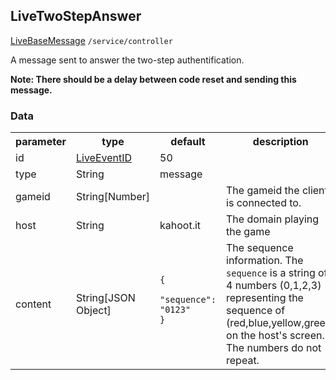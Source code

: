 ## LiveTwoStepAnswer
<span class="extends"><a href="#/enum/LiveBaseMessage">LiveBaseMessage</a></span>
<span class="channel"><code>/service/controller</code></span>

A message sent to answer the two-step authentification.

**Note: There should be a delay between code reset and sending this message.** 

### Data
<table>
  <tr>
    <th>parameter</th>
    <th>type</th>
    <th>default</th>
    <th>description</th>
  </tr>
  <tr>
    <td>id</td>
    <td><a href="#/enum/LiveEventID">LiveEventID</a></td>
    <td>50</td>
    <td></td>
  </tr>
  <tr>
    <td>type</td>
    <td>String</td>
    <td>message</td>
    <td></td>
  </tr>
  <tr>
    <td>gameid</td>
    <td>String[Number]</td>
    <td></td>
    <td>The gameid the client is connected to.</td>
  </tr>
  <tr>
    <td>host</td>
    <td>String</td>
    <td>kahoot.it</td>
    <td>The domain playing the game</td>
  </tr>
  <tr>
    <td>content</td>
    <td>String[JSON Object]</td>
    <td>
      <pre>
        <code>
<!--   -->{
<!--   -->  "sequence": "0123"
<!--   -->}
        </code>
      </pre>
    </td>
    <td>The sequence information. The <code>sequence</code> is a string of 4 numbers (0,1,2,3) representing the sequence of (red,blue,yellow,green) on the host's screen. The numbers do not repeat.</td>
  </tr>
</table>
